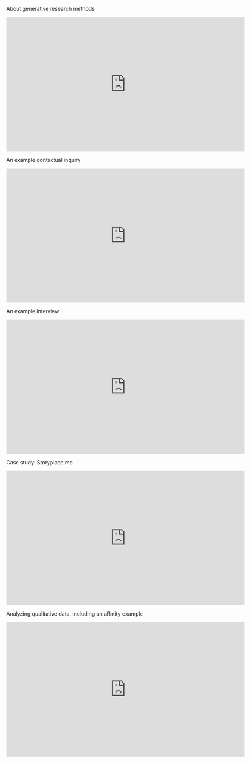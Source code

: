 About generative research methods

<iframe width="640" height="360" src="http://www.youtube.com/embed/u_DNdet8amU?rel=0" frameborder="0" allowfullscreen></iframe>

An example contextual inquiry

<iframe width="640" height="360" src="http://www.youtube.com/embed/_a1XNQCDXmY?rel=0" frameborder="0" allowfullscreen></iframe>

An example interview

<iframe width="640" height="360" src="http://www.youtube.com/embed/xoJkKyxfm4I?rel=0" frameborder="0" allowfullscreen></iframe>

Case study: Storyplace.me

<iframe width="640" height="360" src="http://www.youtube.com/embed/HkGVhnY4r-I?rel=0" frameborder="0" allowfullscreen></iframe>

Analyzing qualitative data, including an affinity example

<iframe width="640" height="360" src="http://www.youtube.com/embed/HdbOv5CWFj4?rel=0" frameborder="0" allowfullscreen></iframe>
